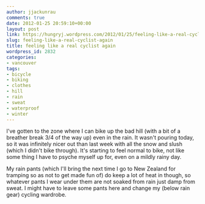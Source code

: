 ```yaml
---
author: jjackunrau
comments: true
date: 2012-01-25 20:59:10+00:00
layout: post
link: https://hungryj.wordpress.com/2012/01/25/feeling-like-a-real-cyclist-again/
slug: feeling-like-a-real-cyclist-again
title: feeling like a real cyclist again
wordpress_id: 2832
categories:
- vancouver
tags:
- bicycle
- biking
- clothes
- hill
- rain
- sweat
- waterproof
- winter
---
```


I've gotten to the zone where I can bike up the bad hill (with a bit of a breather break 3/4 of the way up) even in the rain. It wasn't pouring today, so it was infinitely nicer out than last week with all the snow and slush (which I didn't bike through). It's starting to feel normal to bike, not like some thing I have to psyche myself up for, even on a mildly rainy day.

My rain pants (which I'll bring the next time I go to New Zealand for tramping so as not to get made fun of) do keep a lot of heat in though, so whatever pants I wear under them are not soaked from rain just damp from sweat. I might have to leave some pants here and change my (below rain gear) cycling wardrobe.
